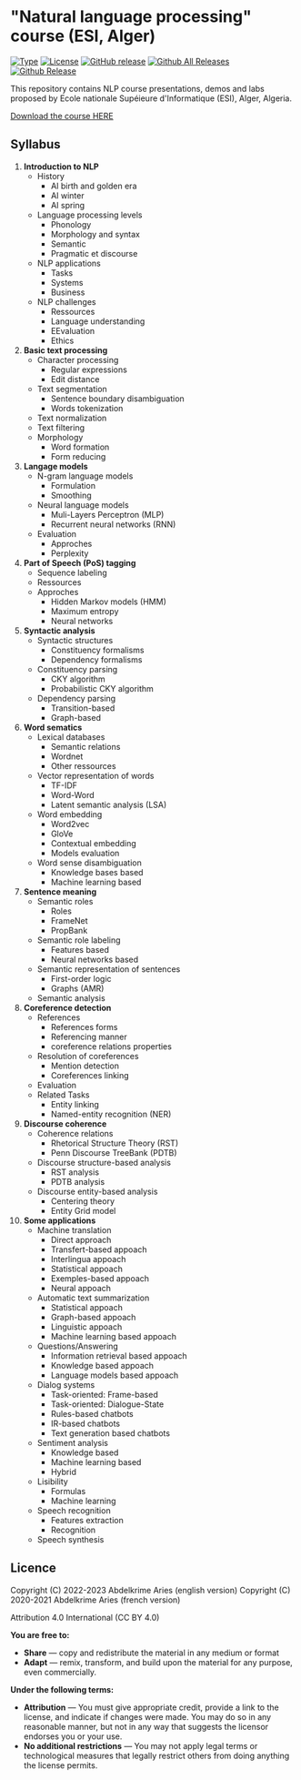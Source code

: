 # "Natural language processing" course (ESI, Alger)

[![Type](https://img.shields.io/badge/Type-Course-0014A8.svg?style=flat)](https://github.com/projeduc/ESI_NLP)
[![License](https://img.shields.io/badge/Licence-CC--BY_4.0-0014A8.svg?style=flat)](https://creativecommons.org/licenses/by/4.0/deed.en)
[![GitHub release](https://img.shields.io/github/release/projeduc/ESI_NLP.svg)](https://github.com/projeduc/ESI_NLP/releases)
[![Github All Releases](https://img.shields.io/github/downloads/projeduc/ESI_NLP/total.svg)](https://github.com/projeduc/ESI_NLP/releases)
[![Github Release](https://img.shields.io/github/downloads/projeduc/ESI_NLP/latest/total.svg)](https://github.com/projeduc/ESI_NLP/releases/latest)

This repository contains NLP course presentations, demos and labs proposed by Ecole nationale Supéieure d'Informatique (ESI), Alger, Algeria.

[Download the course HERE](https://github.com/projeduc/ESI_NLP/releases/latest)

## Syllabus

1. **Introduction to NLP**
    - History
        - AI birth and golden era
        - AI winter
        - AI spring
    - Language processing levels
        - Phonology
        - Morphology and syntax
        - Semantic
        - Pragmatic et discourse
    - NLP applications
        - Tasks
        - Systems
        - Business
    - NLP challenges
        - Ressources
        - Language understanding
        - EEvaluation
        - Ethics
1. **Basic text processing**
    - Character processing
        - Regular expressions
        - Edit distance
    - Text segmentation
        - Sentence boundary disambiguation
        - Words tokenization
    - Text normalization
    - Text filtering
    - Morphology
        - Word formation
        - Form reducing
1. **Langage models**
    - N-gram language models
        - Formulation
        - Smoothing
    - Neural language models
        - Muli-Layers Perceptron (MLP)
        - Recurrent neural networks (RNN)
    - Evaluation
        - Approches
        - Perplexity
1. **Part of Speech (PoS) tagging**
    - Sequence labeling
    - Ressources
    - Approches
        - Hidden Markov models (HMM)
        - Maximum entropy
        - Neural networks
1. **Syntactic analysis**
    - Syntactic structures
        - Constituency formalisms
        - Dependency formalisms
    - Constituency parsing
        - CKY algorithm
        - Probabilistic CKY algorithm
    - Dependency parsing
        - Transition-based
        - Graph-based
1. **Word sematics**
    - Lexical databases
        - Semantic relations
        - Wordnet
        - Other ressources
    - Vector representation of words
        - TF-IDF
        - Word-Word
        - Latent semantic analysis (LSA)
    - Word embedding
        - Word2vec
        - GloVe
        - Contextual embedding
        - Models evaluation
    - Word sense disambiguation
        - Knowledge bases based
        - Machine learning based
1. **Sentence meaning**
    - Semantic roles
        - Roles
        - FrameNet
        - PropBank
    - Semantic role labeling
        - Features based
        - Neural networks based
    - Semantic representation of sentences
        - First-order logic
        - Graphs (AMR)
    - Semantic analysis
1. **Coreference detection**
    - References
        - References forms
        - Referencing manner
        - coreference relations properties
    - Resolution of coreferences
        - Mention detection
        - Coreferences linking
    - Evaluation
    - Related Tasks
        - Entity linking
        - Named-entity recognition (NER)
1. **Discourse coherence**
    - Coherence relations
        - Rhetorical Structure Theory (RST)
        - Penn Discourse TreeBank (PDTB)
    - Discourse structure-based analysis
        - RST analysis
        - PDTB analysis
    - Discourse entity-based analysis
        - Centering theory
        - Entity Grid model
1. **Some applications**
    - Machine translation
        - Direct approach
        - Transfert-based appoach
        - Interlingua appoach
        - Statistical appoach
        - Exemples-based appoach
        - Neural appoach
    - Automatic text summarization
        - Statistical appoach
        - Graph-based appoach
        - Linguistic appoach
        - Machine learning based appoach
    - Questions/Answering
        - Information retrieval based appoach
        - Knowledge based appoach
        - Language models based appoach
    - Dialog systems
        - Task-oriented: Frame-based
        - Task-oriented: Dialogue-State
        - Rules-based chatbots
        - IR-based chatbots
        - Text generation based chatbots
    - Sentiment analysis
        - Knowledge based
        - Machine learning based
        - Hybrid
    - Lisibility
        - Formulas
        - Machine learning
    - Speech recognition
        - Features extraction
        - Recognition
    - Speech synthesis


## Licence

Copyright (C) 2022-2023  Abdelkrime Aries (english version)
Copyright (C) 2020-2021  Abdelkrime Aries (french version)


Attribution 4.0 International (CC BY 4.0)

**You are free to:**
- **Share** — copy and redistribute the material in any medium or format
- **Adapt** — remix, transform, and build upon the material
for any purpose, even commercially.

**Under the following terms:**
- **Attribution** — You must give appropriate credit, provide a link to the license, and indicate if changes were made. You may do so in any reasonable manner, but not in any way that suggests the licensor endorses you or your use.
- **No additional restrictions** — You may not apply legal terms or technological measures that legally restrict others from doing anything the license permits.
